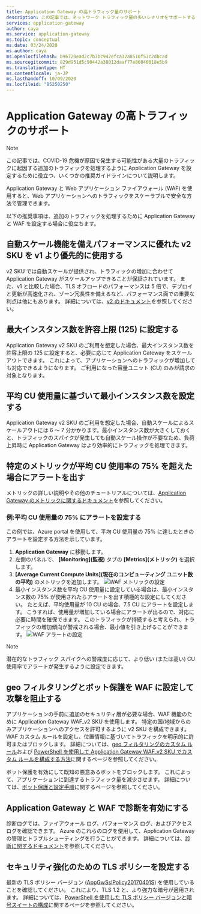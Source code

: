 ```yaml
---
title: Application Gateway の高トラフィック量のサポート
description: この記事では、ネットワーク トラフィック量の多いシナリオをサポートするために Azure Application Gateway を構成するためのガイダンスを提供します。
services: application-gateway
author: caya
ms.service: application-gateway
ms.topic: conceptual
ms.date: 03/24/2020
ms.author: caya
ms.openlocfilehash: b96720ead2c7b7bc942efca32a8510f57c2dbcad
ms.sourcegitcommit: 829d951d5c90442a38012daaf77e86046018e5b9
ms.translationtype: HT
ms.contentlocale: ja-JP
ms.lasthandoff: 10/09/2020
ms.locfileid: "85250250"
---
```

# <a name="application-gateway-high-traffic-support"></a>Application Gateway の高トラフィックのサポート

>[!NOTE]
> この記事では、COVID-19 危機が原因で発生する可能性がある大量のトラフィックに起因する追加のトラフィックを処理するように Application Gateway を設定するために役立つ、いくつかの推奨ガイドラインについて説明します。

Application Gateway と Web アプリケーション ファイアウォール (WAF) を使用すると、Web アプリケーションへのトラフィックをスケーラブルで安全な方法で管理できます。

以下の推奨事項は、追加のトラフィックを処理するために Application Gateway と WAF を設定する場合に役立ちます。

## <a name="use-the-v2-sku-over-v1-for-its-autoscaling-capabilities-and-performance-benefits"></a>自動スケール機能を備えパフォーマンスに優れた v2 SKU を v1 より優先的に使用する
v2 SKU では自動スケールが提供され、トラフィックの増加に合わせて Application Gateway がスケールアップできることが保証されています。 また、v1 と比較した場合、TLS オフロードのパフォーマンスは 5 倍で、デプロイと更新が高速化され、ゾーン冗長性を備えるなど、パフォーマンス面での重要な利点は他にもあります。 詳細については、[v2 のドキュメント](https://docs.microsoft.com/azure/application-gateway/application-gateway-autoscaling-zone-redundant)を参照してください。 

## <a name="set-maximum-instance-count-to-the-maximum-possible-125"></a>最大インスタンス数を許容上限 (125) に設定する
 
Application Gateway v2 SKU のご利用を想定した場合、最大インスタンス数を許容上限の 125 に設定すると、必要に応じて Application Gateway をスケールアウトできます。 これによって、アプリケーションへのトラフィックが増加しても対応できるようになります。 ご利用になった容量ユニット (CU) のみが請求の対象となります。  

## <a name="set-your-minimum-instance-count-based-on-your-average-cu-usage"></a>平均 CU 使用量に基づいて最小インスタンス数を設定する

Application Gateway v2 SKU のご利用を想定した場合、自動スケールによるスケールアウトには 6 ～ 7 分かかります。最小インスタンス数が大きくしておくと、トラフィックのスパイクが発生しても自動スケール操作が不要なため、負荷上昇時に Application Gateway はより効率的にトラフィックを処理できます。  

## <a name="alert-if-a-certain-metric-surpasses-75-of-average-cu-utilization"></a>特定のメトリックが平均 CU 使用率の 75% を超えた場合にアラートを出す 
メトリックの詳しい説明やその他のチュートリアルについては、[Application Gateway のメトリックに関するドキュメント](https://docs.microsoft.com/azure/application-gateway/application-gateway-metrics#metrics-visualization)を参照してください。 

### <a name="example-setting-up-an-alert-on-75-of-average-cu-usage"></a>例:平均 CU 使用量の 75% にアラートを設定する

この例では、Azure portal を使用して、平均 CU 使用量の 75% に達したときのアラートを設定する方法を示しています。 
1. **Application Gateway** に移動します。
2. 左側のパネルで、 **[Monitoring]\(監視\)** タブの **[Metrics]\(メトリック\)** を選択します。 
3. **[Average Current Compute Units]\(現在のコンピューティング ユニット数の平均\)** のメトリックを追加します。 
![WAF メトリックの設定](./media/application-gateway-covid-guidelines/waf-setup-metrics.png)
4. 最小インスタンス数を平均 CU 使用量に設定している場合は、最小インスタンス数の 75% が使用されたらアラートを出す積極的な設定にしてください。 たとえば、平均使用量が 10 CU の場合、7.5 CU にアラートを設定します。 こうすれば、使用量が増加している場合にアラートが出るので、対応に必要に時間を確保できます。 このトラフィックが持続すると考えられ、トラフィックの増加傾向が警戒される場合、最小値を引き上げることができます。 
![WAF アラートの設定](./media/application-gateway-covid-guidelines/waf-setup-monitoring-alert.png)

> [!NOTE]
> 潜在的なトラフィック スパイクへの警戒度に応じて、より低い (または高い) CU 使用率でアラートが発生するように設定できます。

## <a name="set-up-waf-with-geofiltering-and-bot-protection-to-stop-attacks"></a>geo フィルタリングとボット保護を WAF に設定して攻撃を阻止する
アプリケーションの手前に追加のセキュリティ層が必要な場合、WAF 機能のために Application Gateway WAF_v2 SKU を使用します。 特定の国/地域からのみアプリケーションへのアクセスを許可するように v2 SKU を構成できます。 WAF カスタム ルールを設定し、位置情報に基づいてトラフィックを明示的に許可またはブロックします。 詳細については、[geo フィルタリングのカスタム ルール](https://docs.microsoft.com/azure/web-application-firewall/ag/geomatch-custom-rules)および [PowerShell を使用して Application Gateway WAF_v2 SKU でカスタム ルールを構成する方法](https://docs.microsoft.com/azure/web-application-firewall/ag/configure-waf-custom-rules)に関するページを参照してください。

ボット保護を有効にして既知の悪意あるボットをブロックします。 これによって、アプリケーションに到達するトラフィック量を減少させます。 詳細については、[ボット保護と設定手順](https://docs.microsoft.com/azure/web-application-firewall/ag/configure-waf-custom-rules)に関するページを参照してください。

## <a name="turn-on-diagnostics-on-application-gateway-and-waf"></a>Application Gateway と WAF で診断を有効にする

診断ログでは、ファイアウォール ログ、パフォーマンス ログ、およびアクセス ログを確認できます。 Azure のこれらのログを使用して、Application Gateway の管理とトラブルシューティングを行うことができます。 詳細については、[診断に関するドキュメント](https://docs.microsoft.com/azure/application-gateway/application-gateway-diagnostics#diagnostic-logging)を参照してください。 

## <a name="set-up-an-tls-policy-for-extra-security"></a>セキュリティ強化のための TLS ポリシーを設定する
最新の TLS ポリシー バージョン ([AppGwSslPolicy20170401S](https://docs.microsoft.com/azure/application-gateway/application-gateway-ssl-policy-overview#appgwsslpolicy20170401s)) を使用していることを確認してください。 これにより、TLS 1.2 と、より強力な暗号が適用されます。 詳細については、[PowerShell を使用した TLS ポリシー バージョンと暗号スイートの構成](https://docs.microsoft.com/azure/application-gateway/application-gateway-configure-ssl-policy-powershell)に関するページを参照してください。
